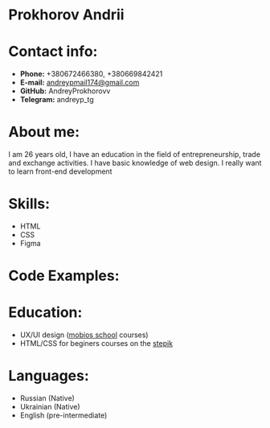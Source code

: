 # Prokhorov Andrii

# Contact info:

- **Phone:** +380672466380, +380669842421
- **E-mail:** andreypmail174@gmail.com
- **GitHub:** AndreyProkhorovv
- **Telegram:** andreyp_tg

# About me:

I am 26 years old, I have an education in the field of entrepreneurship, trade and exchange activities. I have basic knowledge of web design. I really want to learn front-end development

# Skills:

- HTML
- CSS
- Figma

# Code Examples:

# Education:

- UX/UI design ([mobios school](https://mobios.school) courses)
- HTML/CSS for beginers courses on the [stepik](https://stepik.org)

# Languages:

- Russian (Native)
- Ukrainian (Native)
- English (pre-intermediate)
